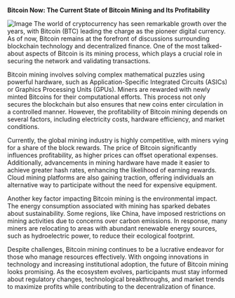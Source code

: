 **Bitcoin Now: The Current State of Bitcoin Mining and Its Profitability**


![Image](https://github.com/user-attachments/assets/31692037-0104-4703-abd1-696b6a7dd41b)
The world of cryptocurrency has seen remarkable growth over the years, with Bitcoin (BTC) leading the charge as the pioneer digital currency. As of now, Bitcoin remains at the forefront of discussions surrounding blockchain technology and decentralized finance. One of the most talked-about aspects of Bitcoin is its mining process, which plays a crucial role in securing the network and validating transactions.

Bitcoin mining involves solving complex mathematical puzzles using powerful hardware, such as Application-Specific Integrated Circuits (ASICs) or Graphics Processing Units (GPUs). Miners are rewarded with newly minted Bitcoins for their computational efforts. This process not only secures the blockchain but also ensures that new coins enter circulation in a controlled manner. However, the profitability of Bitcoin mining depends on several factors, including electricity costs, hardware efficiency, and market conditions.

Currently, the global mining industry is highly competitive, with miners vying for a share of the block rewards. The price of Bitcoin significantly influences profitability, as higher prices can offset operational expenses. Additionally, advancements in mining hardware have made it easier to achieve greater hash rates, enhancing the likelihood of earning rewards. Cloud mining platforms are also gaining traction, offering individuals an alternative way to participate without the need for expensive equipment.

Another key factor impacting Bitcoin mining is the environmental impact. The energy consumption associated with mining has sparked debates about sustainability. Some regions, like China, have imposed restrictions on mining activities due to concerns over carbon emissions. In response, many miners are relocating to areas with abundant renewable energy sources, such as hydroelectric power, to reduce their ecological footprint.

Despite challenges, Bitcoin mining continues to be a lucrative endeavor for those who manage resources effectively. With ongoing innovations in technology and increasing institutional adoption, the future of Bitcoin mining looks promising. As the ecosystem evolves, participants must stay informed about regulatory changes, technological breakthroughs, and market trends to maximize profits while contributing to the decentralization of finance.